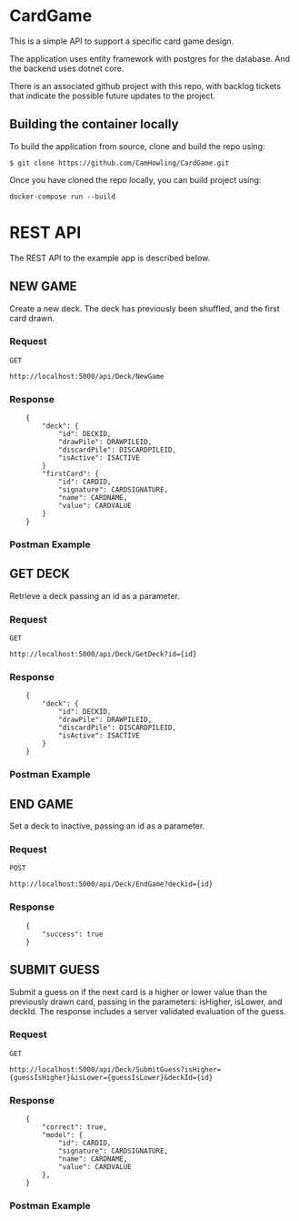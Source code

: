 # CardGame 

This is a simple API to support a specific card game design.

The application uses entity framework with postgres for the database. And the backend uses dotnet core.

There is an associated github project with this repo, with backlog tickets that indicate the possible future updates to the project.

## Building the container locally

To build the application from source, clone and build the repo using:

	$ git clone https://github.com/CamHowling/CardGame.git

Once you have cloned the repo locally, you can build project using:

	docker-compose run --build

# REST API

The REST API to the example app is described below.

## NEW GAME

Create a new deck. The deck has previously been shuffled, and the first card drawn.

### Request

`GET`

    http://localhost:5000/api/Deck/NewGame

### Response

        {
            "deck": {
                "id": DECKID,
                "drawPile": DRAWPILEID,
                "discardPile": DISCARDPILEID,
                "isActive": ISACTIVE
            }
            "firstCard": {
                "id": CARDID,
                "signature": CARDSIGNATURE,
                "name": CARDNAME,
                "value": CARDVALUE
            }
        }

### Postman Example



## GET DECK

Retrieve a deck passing an id as a parameter.

### Request

`GET`

    http://localhost:5000/api/Deck/GetDeck?id={id}

### Response

        {
            "deck": {
                "id": DECKID,
                "drawPile": DRAWPILEID,
                "discardPile": DISCARDPILEID,
                "isActive": ISACTIVE
            }
        }

### Postman Example



## END GAME

Set a deck to inactive, passing an id as a parameter.

### Request

`POST`

    http://localhost:5000/api/Deck/EndGame?deckid={id}

### Response

        {
            "success": true
        }

## SUBMIT GUESS

Submit a guess on if the next card is a higher or lower value than the previously drawn card, passing in the parameters: isHigher, isLower, and deckId.
The response includes a server validated evaluation of the guess.

### Request

`GET`

    http://localhost:5000/api/Deck/SubmitGuess?isHigher={guessIsHigher}&isLower={guessIsLower}&deckId={id}

### Response

        {
            "correct": true,
            "model": {
                "id": CARDID,
                "signature": CARDSIGNATURE,
                "name": CARDNAME,
                "value": CARDVALUE
            },
        }

### Postman Example


